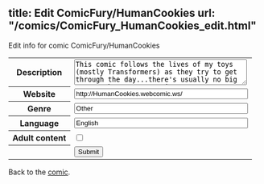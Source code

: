 title: Edit ComicFury/HumanCookies
url: "/comics/ComicFury_HumanCookies_edit.html"
---
Edit info for comic ComicFury/HumanCookies

<form name="comic" action="http://gaepostmail.appspot.com/comic/" method="post">
<table class="comicinfo">
<tr>
<th>Description</th><td><textarea name="description" cols="40" rows="3">This comic follows the lives of my toys (mostly Transformers) as they try to get through the day...there's usually no big events, but can't promise!</textarea></td>
</tr>
<tr>
<th>Website</th><td><input type="text" name="url" value="http://HumanCookies.webcomic.ws/" size="40"/></td>
</tr>
<tr>
<th>Genre</th><td><input type="text" name="genre" value="Other" size="40"/></td>
</tr>
<tr>
<th>Language</th><td><input type="text" name="language" value="English" size="40"/></td>
</tr>
<tr>
<th>Adult content</th><td><input type="checkbox" name="adult" value="adult" /></td>
</tr>
<tr>
<th></th><td>
<input type="hidden" name="comic" value="ComicFury_HumanCookies" />
<input type="submit" name="submit" value="Submit" />
</td>
</tr>
</table>
</form>

Back to the [comic](ComicFury_HumanCookies.html).
